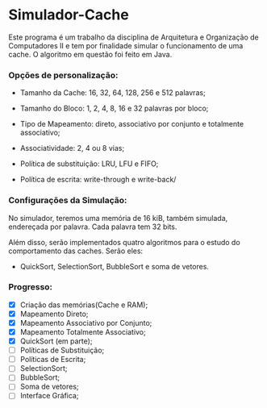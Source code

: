 # Simulador-Cache
Este programa é um trabalho da disciplina de Arquitetura e Organização de Computadores II e tem por finalidade simular o funcionamento de uma cache. O algoritmo em questão foi feito em Java.

### Opções de personalização:

- Tamanho da Cache: 16, 32, 64, 128, 256 e 512 palavras;

- Tamanho do Bloco: 1, 2, 4, 8, 16 e 32 palavras por bloco;

- Tipo de Mapeamento: direto, associativo por conjunto e totalmente associativo;

- Associatividade: 2, 4 ou 8 vias;

- Política de substituição: LRU, LFU e FIFO;

- Política de escrita: write-through e write-back/

### Configurações da Simulação:
No simulador, teremos uma memória de 16 kiB, também simulada, endereçada por palavra. Cada palavra tem 32 bits.

Além disso, serão implementados quatro algoritmos para o estudo do comportamento das caches. Serão eles:
- QuickSort, SelectionSort, BubbleSort e soma de vetores.

### Progresso:
- [X] Criação das memórias(Cache e RAM);
- [X] Mapeamento Direto;
- [X] Mapeamento Associativo por Conjunto;
- [X] Mapeamento Totalmente Associativo;
- [X] QuickSort (em parte);
- [ ] Políticas de Substituição;
- [ ] Políticas de Escrita;
- [ ] SelectionSort;
- [ ] BubbleSort;
- [ ] Soma de vetores;
- [ ] Interface Gráfica;
